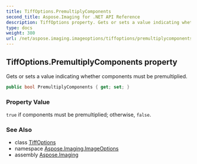 ```yaml
---
title: TiffOptions.PremultiplyComponents
second_title: Aspose.Imaging for .NET API Reference
description: TiffOptions property. Gets or sets a value indicating whether components must be premultiplied
type: docs
weight: 380
url: /net/aspose.imaging.imageoptions/tiffoptions/premultiplycomponents/
---
```

## TiffOptions.PremultiplyComponents property

Gets or sets a value indicating whether components must be premultiplied.

```csharp
public bool PremultiplyComponents { get; set; }
```

### Property Value

`true` if components must be premultiplied; otherwise, `false`.

### See Also

* class [TiffOptions](../)
* namespace [Aspose.Imaging.ImageOptions](../../tiffoptions/)
* assembly [Aspose.Imaging](../../../)


